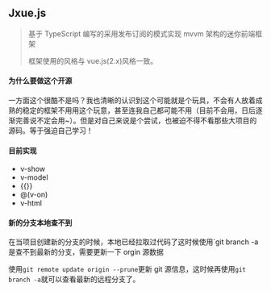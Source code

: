 ## Jxue.js

> 基于 TypeScript 编写的采用发布订阅的模式实现 mvvm 架构的迷你前端框架
>
> 框架使用的风格与 vue.js(2.x)风格一致。

#### 为什么要做这个开源

一方面这个很酷不是吗？我也清晰的认识到这个可能就是个玩具，不会有人放着成熟的稳定的框架不用用这个玩意，甚至连我自己都可能不用（目前不会用，日后逐渐完善说不定会用~）。但是对自己来说是个尝试，也被迫不得不看那些大项目的源码。等于强迫自己学习！

#### 目前实现

- v-show
- v-model
- {{}}
- @(v-on)
- v-html

#### 新的分支本地查不到

在当项目创建新的分支的时候，本地已经拉取过代码了这时候使用`git branch -a 是查不到最新的分支，需要更新一下 orgin 源数据

使用`git remote update origin --prune`更新 git 源信息，这时候再使用`git branch -a`就可以查看最新的远程分支了。

